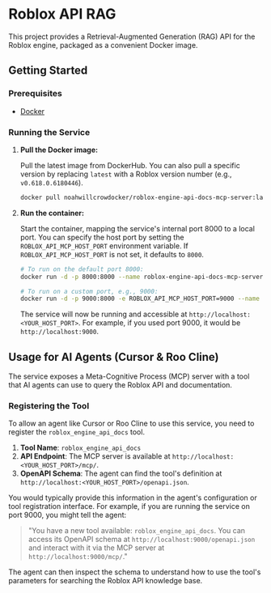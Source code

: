 # Roblox API RAG

This project provides a Retrieval-Augmented Generation (RAG) API for the Roblox engine, packaged as a convenient Docker image.

## Getting Started

### Prerequisites

*   [Docker](https://www.docker.com/get-started)

### Running the Service

1.  **Pull the Docker image:**

    Pull the latest image from DockerHub. You can also pull a specific version by replacing `latest` with a Roblox version number (e.g., `v0.618.0.6180446`).

    ```bash
    docker pull noahwillcrowdocker/roblox-engine-api-docs-mcp-server:latest
    ```

2.  **Run the container:**

    Start the container, mapping the service's internal port 8000 to a local port.
    You can specify the host port by setting the `ROBLOX_API_MCP_HOST_PORT` environment variable.
    If `ROBLOX_API_MCP_HOST_PORT` is not set, it defaults to `8000`.

    ```bash
    # To run on the default port 8000:
    docker run -d -p 8000:8000 --name roblox-engine-api-docs-mcp-server noahwillcrowdocker/roblox-engine-api-docs-mcp-server:latest

    # To run on a custom port, e.g., 9000:
    docker run -d -p 9000:8000 -e ROBLOX_API_MCP_HOST_PORT=9000 --name roblox-engine-api-docs-mcp-server noahwillcrowdocker/roblox-engine-api-docs-mcp-server:latest
    ```

    The service will now be running and accessible at `http://localhost:<YOUR_HOST_PORT>`.
    For example, if you used port 9000, it would be `http://localhost:9000`.

## Usage for AI Agents (Cursor & Roo Cline)

The service exposes a Meta-Cognitive Process (MCP) server with a tool that AI agents can use to query the Roblox API and documentation.

### Registering the Tool

To allow an agent like Cursor or Roo Cline to use this service, you need to register the `roblox_engine_api_docs` tool.

1.  **Tool Name**: `roblox_engine_api_docs`
2.  **API Endpoint**: The MCP server is available at `http://localhost:<YOUR_HOST_PORT>/mcp/`.
3.  **OpenAPI Schema**: The agent can find the tool's definition at `http://localhost:<YOUR_HOST_PORT>/openapi.json`.

You would typically provide this information in the agent's configuration or tool registration interface. For example, if you are running the service on port 9000, you might tell the agent:

> "You have a new tool available: `roblox_engine_api_docs`. You can access its OpenAPI schema at `http://localhost:9000/openapi.json` and interact with it via the MCP server at `http://localhost:9000/mcp/`."

The agent can then inspect the schema to understand how to use the tool's parameters for searching the Roblox API knowledge base.